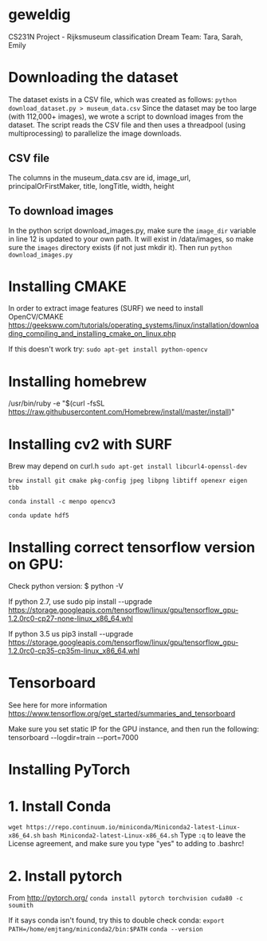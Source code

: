 # geweldig
CS231N Project - Rijksmuseum classification
Dream Team: Tara, Sarah, Emily

# Downloading the dataset
The dataset exists in a CSV file, which was created as follows:
`python download_dataset.py > museum_data.csv`
Since the dataset may be too large (with 112,000+ images), we wrote a script to download images from the dataset.
The script reads the CSV file and then uses a threadpool (using multiprocessing) to parallelize the image downloads. 

## CSV file
The columns in the museum_data.csv are
id, image_url, principalOrFirstMaker, title, longTitle, width, height

## To download images
In the python script download_images.py, make sure the `image_dir` variable in line 12 is updated to your own path. 
It will exist in /data/images, so make sure the `images` directory exists (if not just mkdir it). 
Then run `python download_images.py`

# Installing CMAKE
In order to extract image features (SURF) we need to install OpenCV/CMAKE
https://geeksww.com/tutorials/operating_systems/linux/installation/downloading_compiling_and_installing_cmake_on_linux.php

If this doesn't work try:
`sudo apt-get install python-opencv`
# Installing homebrew
/usr/bin/ruby -e "$(curl -fsSL https://raw.githubusercontent.com/Homebrew/install/master/install)"

# Installing cv2 with SURF
Brew may depend on curl.h
`sudo apt-get install libcurl4-openssl-dev`

`brew install git cmake pkg-config jpeg libpng libtiff openexr eigen tbb`

`conda install -c menpo opencv3`

`conda update hdf5`

# Installing correct tensorflow version on GPU:
Check python version: 
$ python -V

If python 2.7, use
sudo pip install --upgrade https://storage.googleapis.com/tensorflow/linux/gpu/tensorflow_gpu-1.2.0rc0-cp27-none-linux_x86_64.whl

If python 3.5 us
pip3 install --upgrade https://storage.googleapis.com/tensorflow/linux/gpu/tensorflow_gpu-1.2.0rc0-cp35-cp35m-linux_x86_64.whl

# Tensorboard

See here for more information https://www.tensorflow.org/get_started/summaries_and_tensorboard

Make sure you set static IP for the GPU instance, and then run the following:
tensorboard --logdir=train --port=7000

# Installing PyTorch

# 1. Install Conda
`wget https://repo.continuum.io/miniconda/Miniconda2-latest-Linux-x86_64.sh`
`bash Miniconda2-latest-Linux-x86_64.sh`
Type `:q` to leave the License agreement, and make sure you type "yes" to adding to .bashrc!

# 2. Install pytorch
From http://pytorch.org/
`conda install pytorch torchvision cuda80 -c soumith`

If it says conda isn't found, try this to double check conda:
`export PATH=/home/emjtang/miniconda2/bin:$PATH`
`conda --version` 




